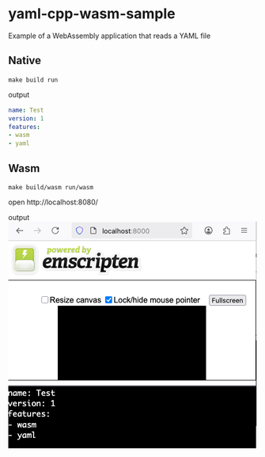 # yaml-cpp-wasm-sample

Example of a WebAssembly application that reads a YAML file

## Native
```shell
make build run
```
output
```yaml
name: Test
version: 1
features:
- wasm
- yaml
```

## Wasm
```shell
make build/wasm run/wasm
```
open http://localhost:8080/

output
![browser](image.png)